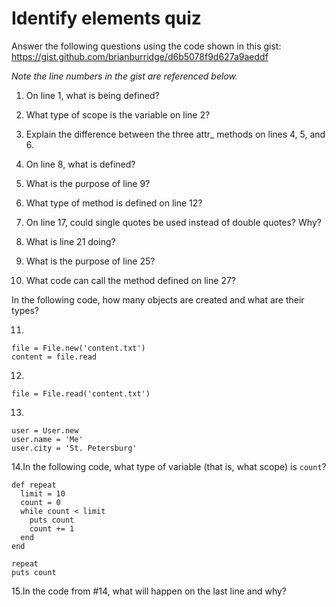 # Identify elements quiz

Answer the following questions using the code shown in this gist: https://gist.github.com/brianburridge/d6b5078f9d627a9aeddf

*Note the line numbers in the gist are referenced below.*

1. On line 1, what is being defined?

2. What type of scope is the variable on line 2?

3. Explain the difference between the three attr_ methods on lines 4, 5, and 6.

4. On line 8, what is defined?

5. What is the purpose of line 9?

6. What type of method is defined on line 12?

7. On line 17, could single quotes be used instead of double quotes? Why?

8. What is line 21 doing?

9. What is the purpose of line 25?

10. What code can call the method defined on line 27?

In the following code, how many objects are created and what are their types?

11.

    file = File.new('content.txt')
    content = file.read


12.

    file = File.read('content.txt')


13.

    user = User.new
    user.name = 'Me'
    user.city = 'St. Petersburg'


14.In the following code, what type of variable (that is, what scope) is `count`?

    def repeat
      limit = 10
      count = 0
      while count < limit
        puts count
        count += 1
      end
    end

    repeat
    puts count


15.In the code from #14, what will happen on the last line and why?
